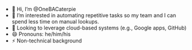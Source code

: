 - 👋 Hi, I’m @OneBACaterpie
- 👀 I’m interested in automating repetitive tasks so my team and I can spend less time on manual lookups.
- 🌱 Looking to leverage cloud-based systems (e.g., Google apps, GitHub)
- 😄 Pronouns: he/him/his
- ⚡ Non-technical background

<!---
OneBACaterpie/OneBACaterpie is a ✨ special ✨ repository because its `README.md` (this file) appears on your GitHub profile.
You can click the Preview link to take a look at your changes.
--->
